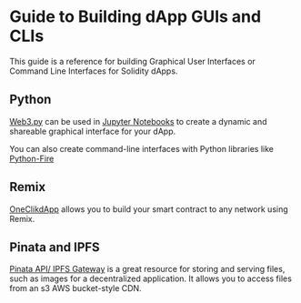 # Guide to Building dApp GUIs and CLIs

This guide is a reference for building Graphical User Interfaces or Command Line Interfaces for Solidity dApps.


## Python

[Web3.py](https://web3py.readthedocs.io/en/stable/) can be used in [Jupyter Notebooks](Example_dApp/jupyter_notebook/accident.ipynb) to create a dynamic and shareable graphical interface for your dApp.

You can also create command-line interfaces with Python libraries like [Python-Fire](https://github.com/google/python-fire)

## Remix

[OneClikdApp](https://oneclickdapp.com/) allows you to build your smart contract to any network using Remix.

## Pinata and IPFS

[Pinata API/ IPFS Gateway](https://pinata.cloud/documentation) is a great resource for storing and serving files, such as images for a decentralized application. It allows you to access files from an s3 AWS bucket-style CDN.
